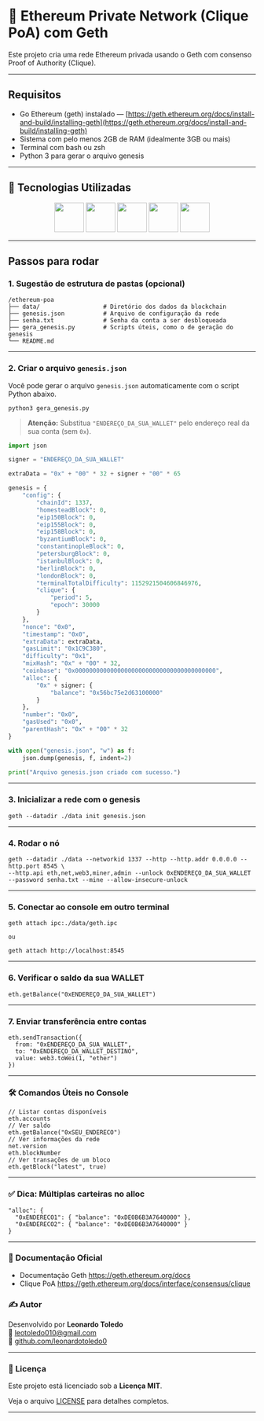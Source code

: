 # 🚀 Ethereum Private Network (Clique PoA) com Geth

Este projeto cria uma rede Ethereum privada usando o Geth com consenso Proof of Authority (Clique).

---

## Requisitos

- Go Ethereum (geth) instalado — [https://geth.ethereum.org/docs/install-and-build/installing-geth](https://geth.ethereum.org/docs/install-and-build/installing-geth)
- Sistema com pelo menos 2GB de RAM (idealmente 3GB ou mais)
- Terminal com bash ou zsh
- Python 3 para gerar o arquivo genesis

---

## 🚀 Tecnologias Utilizadas

<p align="center">
  <img height="60" src="https://cdn.jsdelivr.net/gh/devicons/devicon@latest/icons/go/go-original.svg" />
  <img height="60" src="https://cdn.jsdelivr.net/gh/devicons/devicon@latest/icons/python/python-original.svg" />
  <img height="60" src="https://cdn.jsdelivr.net/gh/devicons/devicon@latest/icons/javascript/javascript-original.svg" />
  <img height="60" src="https://cdn.jsdelivr.net/gh/devicons/devicon@latest/icons/json/json-original.svg" />
  <img height="60" src="https://cdn.jsdelivr.net/gh/devicons/devicon@latest/icons/linux/linux-original.svg" />
</p>

---

## Passos para rodar

### 1. Sugestão de estrutura de pastas (opcional)

```
/ethereum-poa
├── data/                  # Diretório dos dados da blockchain
├── genesis.json           # Arquivo de configuração da rede
├── senha.txt              # Senha da conta a ser desbloqueada
├── gera_genesis.py        # Scripts úteis, como o de geração do genesis
└── README.md
```

---

### 2. Criar o arquivo `genesis.json`

Você pode gerar o arquivo `genesis.json` automaticamente com o script Python abaixo.

```
python3 gera_genesis.py
```

> **Atenção:** Substitua `"ENDEREÇO_DA_SUA_WALLET"` pelo endereço real da sua conta (sem `0x`).

```python
import json

signer = "ENDEREÇO_DA_SUA_WALLET"

extraData = "0x" + "00" * 32 + signer + "00" * 65

genesis = {
    "config": {
        "chainId": 1337,
        "homesteadBlock": 0,
        "eip150Block": 0,
        "eip155Block": 0,
        "eip158Block": 0,
        "byzantiumBlock": 0,
        "constantinopleBlock": 0,
        "petersburgBlock": 0,
        "istanbulBlock": 0,
        "berlinBlock": 0,
        "londonBlock": 0,
        "terminalTotalDifficulty": 1152921504606846976,
        "clique": {
            "period": 5,
            "epoch": 30000
        }
    },
    "nonce": "0x0",
    "timestamp": "0x0",
    "extraData": extraData,
    "gasLimit": "0x1C9C380",
    "difficulty": "0x1",
    "mixHash": "0x" + "00" * 32,
    "coinbase": "0x0000000000000000000000000000000000000000",
    "alloc": {
        "0x" + signer: {
            "balance": "0x56bc75e2d63100000"
        }
    },
    "number": "0x0",
    "gasUsed": "0x0",
    "parentHash": "0x" + "00" * 32
}

with open("genesis.json", "w") as f:
    json.dump(genesis, f, indent=2)

print("Arquivo genesis.json criado com sucesso.")
```

---

### 3. Inicializar a rede com o genesis

```
geth --datadir ./data init genesis.json
```

---

### 4. Rodar o nó

```
geth --datadir ./data --networkid 1337 --http --http.addr 0.0.0.0 --http.port 8545 \
--http.api eth,net,web3,miner,admin --unlock 0xENDEREÇO_DA_SUA_WALLET --password senha.txt --mine --allow-insecure-unlock
```

---

### 5. Conectar ao console em outro terminal

```
geth attach ipc:./data/geth.ipc

ou

geth attach http://localhost:8545
```

---

### 6. Verificar o saldo da sua WALLET

```
eth.getBalance("0xENDEREÇO_DA_SUA_WALLET")
```

---

### 7. Enviar transferência entre contas

```
eth.sendTransaction({
  from: "0xENDEREÇO_DA_SUA_WALLET",
  to: "0xENDEREÇO_DA_WALLET_DESTINO",
  value: web3.toWei(1, "ether")
})
```

---

### 🛠️ Comandos Úteis no Console

```
// Listar contas disponíveis
eth.accounts
// Ver saldo
eth.getBalance("0xSEU_ENDERECO")
// Ver informações da rede
net.version
eth.blockNumber
// Ver transações de um bloco
eth.getBlock("latest", true)
```

---

### ✅ Dica: Múltiplas carteiras no alloc

```
"alloc": {
  "0xENDERECO1": { "balance": "0xDE0B6B3A7640000" },
  "0xENDERECO2": { "balance": "0xDE0B6B3A7640000" }
}
```

---

### 📘 Documentação Oficial

- Documentação Geth https://geth.ethereum.org/docs
- Clique PoA https://geth.ethereum.org/docs/interface/consensus/clique

### ✍️ Autor

Desenvolvido por **Leonardo Toledo**  
📧 leotoledo010@gmail.com  
🔗 [github.com/leonardotoledo0](https://github.com/LeonardoToledo0)

---

### 📄 Licença

Este projeto está licenciado sob a **Licença MIT**.

Veja o arquivo [LICENSE](./LICENSE) para detalhes completos.

---
